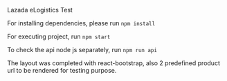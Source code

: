 Lazada eLogistics Test

For installing dependencies, please run
`npm install`

For executing project, run
`npm start`

To check the api node js separately, run 
`npm run api`

The layout was completed with react-bootstrap, also 2 predefined product url to be rendered for testing purpose.
